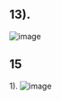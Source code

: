 ## 13).
![image](https://user-images.githubusercontent.com/47041789/58339273-3597d000-7e17-11e9-91bc-f6e447cc897e.png)
## 15
  1).
  ![image](https://user-images.githubusercontent.com/47041789/58341702-d50b9180-7e1c-11e9-8368-c9878013234b.png)
